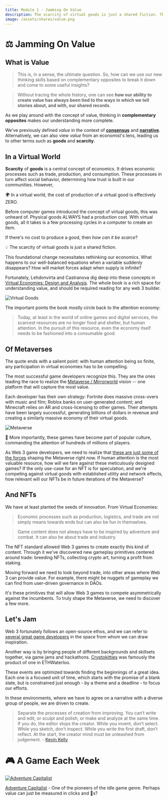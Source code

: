 ```yaml
---
title: Module 1 - Jamming On Value
description: The scarcity of virtual goods is just a shared fiction. This foundational change necessitates rethinking our economics. What happens to our well-balanced equations when a variable suddenly disappears? How will market forces adapt when supply is infinite?
image: /assets/shares/value.png
---
```


# ⚖ Jamming On Value


## What is Value
> This is, in a sense, the ultimate question. So, how can we use our new thinking skills based on complementary opposites to break it down and come to some useful insights?

> Without tracing the whole history, one can see **how our ability to create value has always been tied to the ways in which we tell stories about, and with, our shared records**. 

As we play around with the concept of value, thinking in **complementary opposites** makes our understanding more complete. 

We've previously defined *value* in the context of [**consensus**](../../../module-1/value/#consensus) and [**narrative**](../../../module-1/value/#narrative). Alternatively, we can also view *value* from an economist's lens, leading us to other terms such as **goods** and **scarcity**.

## In a Virtual World

**Scarcity** of **goods** is a central concept of economics. It drives economic processes such as trade, production, and consumption. These processes in turn affect social behavior, determining how trust is built in our communities. However,

<div class="lightbulb">
🌍 In a virtual world, the cost of production of a virtual good is effectively ZERO.
</div>

Before computer games introduced the concept of virtual goods, this was unheard of. Physical goods ALWAYS had a production cost. With virtual goods, all it takes is a few processing cycles in a computer to create an item.

If there's no cost to produce a good, then *how can it be scarce*?

<div class="lightbulb">
💡 The scarcity of virtual goods is just a shared fiction.
</div>

This foundational change necessitates rethinking our economics. What happens to our well-balanced equations when a variable suddenly disappears? How will market forces adapt when supply is infinite?

Fortunately, Lehdonvirta and Castranova dig deep into these concepts in [ Virtual Economies: Design and Analysis](../module-0/curated.md#virtual-economies-design-and-analysis). The whole book is a rich space for understanding value, and should be required reading for any web 3 builder. 

![Virtual Goods](./img/virtualgoods.png)

The important points the book mostly circle back to the attention economy:

> Today, at least in the world of online games and digital services, the scarcest resources are no longer food and shelter, but human attention. In the pursuit of this resource, even the economy itself needs to be fashioned into a consumable good.

## Of Metaverses

The quote ends with a salient point: with human attention being so finite, any participation in virtual economies has to be compelling.

The most successful game developers recognize this. They are the ones leading the race to realize the [Metaverse / Mirrorworld](./crafted.md#of-mirrorworlds-and-metaverses) vision -- one platform that will capture the most value. 

Each developer has their own strategy: Fortnite does massive cross-overs with music and film; Roblox banks on user-generated content; and Minecraft relies on AR and cross-licensing to other games. Their attempts have been largely successful, generating billions of dollars in revenue and creating a similarly massive economy of their virtual goods.

![Metaverse](./img/metaverse.png)

<div class="lightbulb">
👀 More importantly, these games have become part of popular culture, commanding the attention of hundreds of millions of players.
</div>

As Web 3 game developers, we need to realize that [these are just some of the forces](./crafted.md#industry-references) shaping the Metaverse right now. If human attention is the most valuable resource, how will we fare against these meticulously designed games? If the only use-case for an NFT is for speculation, and we're competing against virtual goods with established utility and network effects, how relevant will our NFTs be in future iterations of the Metaverse?

## And NFTs

We have at least planted the seeds of innovation. From Virtual Economies:

> Economic processes such as production, logistics, and trade are not simply means towards ends but can also be fun in themselves.

> Game content does not always have to be inspired by adventure and combat. It can also be about trade and industry.

The NFT standard allowed Web 3 games to create exactly this kind of content. Through it we've discovered new gameplay primitives centered around trade: breeding NFTs, collecting crypto art, turning a profit from staking. 

Moving forward we need to look beyond trade, into other areas where Web 3 can provide value. For example, there might be nuggets of gameplay we can find from user-driven governance in DAOs.

It's these primitives that will allow Web 3 games to compete asymmetrically against the incumbents. To truly shape the Metaverse, we need to discover a few more. 

## Let's Jam

Web 3 fortunately follows an open-source ethos, and we can refer to [several great game developers](./curated.md#web-3-game-developers-to-follow) in the space from whom we can draw inspiration.

Another way is by bringing people of different backgrounds and skillsets together, via game jams and hackathons. [Cryptokitties](./curated.md#cryptokitties-origin-story) was famously the product of one in ETHWaterloo.

These events are optimized towards finding the beginnings of a great idea. Each one is a focused unit of time, which starts with the promise of a blank slate, but is constrained just enough - by a theme and a deadline - to focus our efforts.

In these environments, where we have to agree on a narrative with a diverse group of people, we are driven to create.

> Separate the processes of creation from improving. You can’t write and edit, or sculpt and polish, or make and analyze at the same time. If you do, the editor stops the creator. While you invent, don’t select. While you sketch, don’t inspect. While you write the first draft, don’t reflect. At the start, the creator mind must be unleashed from judgement. - <a target="_blank" rel="noopener noreferrer" href="https://kk.org/thetechnium/68-bits-of-unsolicited-advice/">Kevin Kelly</a>

# 🎮 A Game Each Week

<a target="_blank" rel="noopener noreferrer" href="https://en.gameslol.net/adventure-capitalist-1086.html"><img src="../img/adcap.png" class="center-img" alt="Adventure Capitalist" /></a>

<a target="_blank" rel="noopener noreferrer" href="https://en.gameslol.net/adventure-capitalist-1086.html">Adventure Capitalist</a> - One of the pioneers of the idle game genre. Perhaps value can just be measured in clicks and 🍋s?